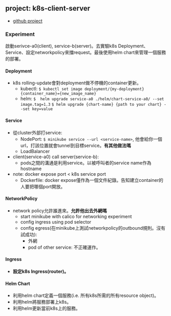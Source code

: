 ## project: k8s-client-server
- [github project](https://github.com/yhhsieh82/k8s-client-server)
### Experiment
啟動serivce-a0(client), service-b(server)。去實驗k8s Deployment、Service、設定networkpolicy來擋request。最後使用helm chart來管理一個服務的部署。
#### Deployment
- k8s rolling-update會對deployment做不停機的container更新。
    - kubectl:
    `$ kubectl set image deployment/{my-deployment} {container_name}={new_image_name}`
    - helm:
    `$  helm upgrade service-a0 ./helm/chart-service-a0/ --set image.tag=1.3`
    `$ helm upgrade {chart-name} {path to your chart} --set key=value`
#### Service
- 從cluster外部打service:
    - NodePort: 
    `$ minikube service --url <service-name>`, 他會給你一個url，打該位置就會tunnel到目標service。**有其他做法嗎**
    - LoadBalancer
- client(service-a0) call server(service-b):
    - pods之間的溝通是利用service。以被呼叫者的service name作為hostname
- note: docker expose port < k8s service port  
    - Dockerfile: docker expose僅作為一個文件紀錄。告知建立container的人要把哪個port開放。
#### NetworkPolicy
- network policy允許誰進來。**允許他出去外網嗎**
    - start minikube with calico for networking experiment 
    - config ingress using pod selector
    - config egress(在minikube上測試networkpolicy的outbound規則。沒有試成功): 
        - 外網
        - pod of other service: 不正確運作。
#### Ingress
- **設定k8s Ingress(router)。**
#### Helm Chart
- 利用helm chart定義一個服務(i.e. 所有k8s所需的所有resource object)。
- 利用helm將服務部署上k8s。
- 利用helm更新當前k8s上的服務。
